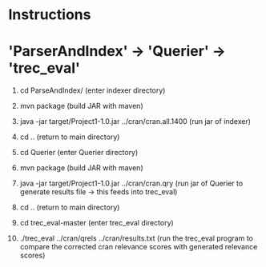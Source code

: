 # Instructions
# 'ParserAndIndex' -> 'Querier' -> 'trec_eval'

1. cd ParseAndIndex/   (enter indexer directory)
2. mvn package  (build JAR with maven)
3. java -jar target/Project1-1.0.jar ../cran/cran.all.1400  (run jar of indexer)
4. cd .. (return to main directory)

4. cd Querier (enter Querier directory)
5. mvn package  (build JAR with maven)
6. java -jar target/Project1-1.0.jar ../cran/cran.qry (run jar of Querier to generate results file -> this feeds into trec_eval)
7. cd .. (return to main directory)

8. cd trec_eval-master  (enter trec_eval directory)
9. ./trec_eval  ../cran/qrels ../cran/results.txt (run the trec_eval program to compare the corrected cran relevance scores with generated relevance scores)
